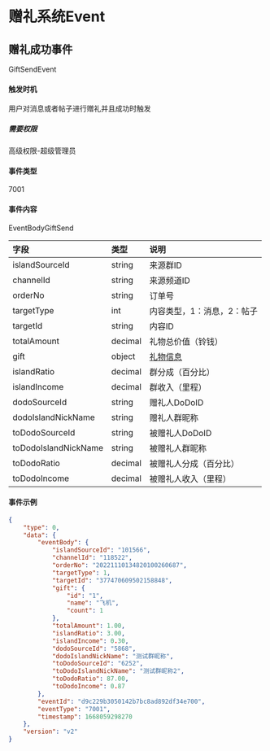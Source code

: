 # 赠礼系统Event


## 赠礼成功事件

GiftSendEvent

#### 触发时机

用户对消息或者帖子进行赠礼并且成功时触发

##### 需要权限

高级权限-超级管理员

#### 事件类型

7001

#### 事件内容

EventBodyGiftSend

|字段|类型|说明|
|:---------------|:-----|:---------------|
|islandSourceId|string|来源群ID|
|channelId|string|来源频道ID|
|orderNo|string|订单号|
|targetType|int|内容类型，1：消息，2：帖子|
|targetId|string|内容ID|
|totalAmount|decimal|礼物总价值（铃钱）|
|gift|object|[礼物信息](../api/message.md#礼物信息)|
|islandRatio|decimal|群分成（百分比）|
|islandIncome|decimal|群收入（里程）|
|dodoSourceId|string|赠礼人DoDoID|
|dodoIslandNickName|string|赠礼人群昵称|
|toDodoSourceId|string|被赠礼人DoDoID|
|toDodoIslandNickName|string|被赠礼人群昵称|
|toDodoRatio|decimal|被赠礼人分成（百分比）|
|toDodoIncome|decimal|被赠礼人收入（里程）|

#### 事件示例

```json
{
    "type": 0,
    "data": {
        "eventBody": {
            "islandSourceId": "101566",
            "channelId": "118522",
            "orderNo": "20221110134820100260687",
            "targetType": 1,
            "targetId": "377470609502158848",
            "gift": {
                "id": "1",
                "name": "飞机",
                "count": 1
            },
            "totalAmount": 1.00,
            "islandRatio": 3.00,
            "islandIncome": 0.30,
            "dodoSourceId": "5868",
            "dodoIslandNickName": "测试群昵称",
            "toDodoSourceId": "6252",
            "toDodoIslandNickName": "测试群昵称2",
            "toDodoRatio": 87.00,
            "toDodoIncome": 0.87
        },
        "eventId": "d9c229b3050142b7bc8ad892df34e700",
        "eventType": "7001",
        "timestamp": 1668059298270
    },
    "version": "v2"
}
```